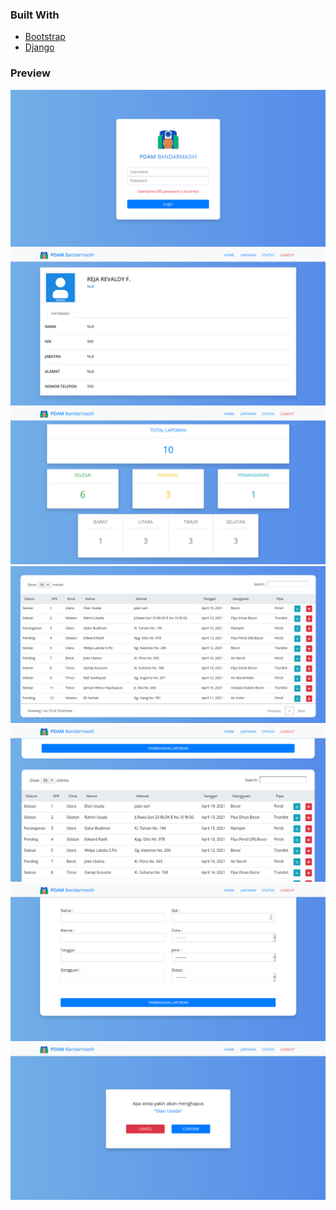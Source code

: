 ### Built With
* [Bootstrap](https://getbootstrap.com)
* [Django](https://www.djangoproject.com)

### Preview
<img src="preview/1.png"></img>
<img src="preview/2.png"></img>
<img src="preview/3.png"></img>
<img src="preview/4.png"></img>
<img src="preview/5.png"></img>
<img src="preview/6.png"></img>
<img src="preview/7.png"></img>
